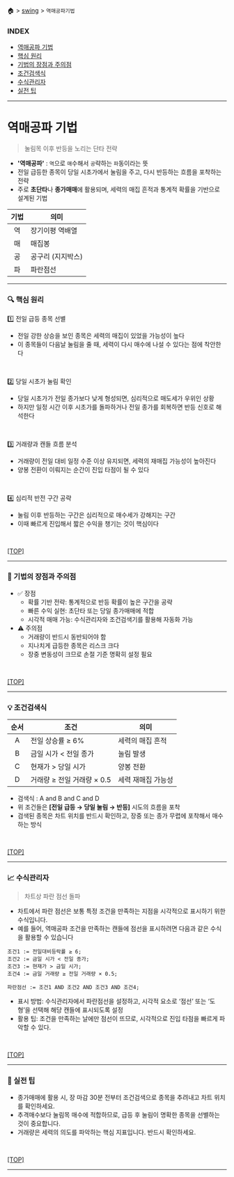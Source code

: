 🏠 > [swing](./) > `역매공파기법`
<!-- https://www.youtube.com/playlist?list=PLYoNND5p81l2cEc_jRMDobRkFGiqPoF2a -->

### INDEX
- [역매공파 기법](#역매공파-기법)
- [핵심 원리](#-핵심-원리)
- [기법의 장점과 주의점](#-기법의-장점과-주의점)
- [조건검색식](#-조건검색식)
- [수식관리자](#-수식관리자)
- [실전 팁](#-실전-팁)

---
# 역매공파 기법
> 눌림목 이후 반등을 노리는 단타 전략
- **'역매공파'** : `역`으로 `매`수해서 `공`략하는 `파`동이라는 뜻
- 전일 급등한 종목이 당일 시초가에서 눌림을 주고, 다시 반등하는 흐름을 포착하는 전략
- 주로 **초단타**나 **종가매매**에 활용되며, 세력의 매집 흔적과 통계적 확률을 기반으로 설계된 기법
 
| 기법 | 의미 | 
|:---:|------|
| 역 | 장기이평 역배열   |
| 매 | 매집봉           |
| 공 | 공구리 (지지박스) |
| 파 | 파란점선         |

---
### 🔍 핵심 원리
1️⃣ 전일 급등 종목 선별
- 전일 강한 상승을 보인 종목은 세력의 매집이 있었을 가능성이 높다
- 이 종목들이 다음날 눌림을 줄 때, 세력이 다시 매수에 나설 수 있다는 점에 착안한다
<br/>

2️⃣ 당일 시초가 눌림 확인
- 당일 시초가가 전일 종가보다 낮게 형성되면, 심리적으로 매도세가 우위인 상황
- 하지만 일정 시간 이후 시초가를 돌파하거나 전일 종가를 회복하면 반등 신호로 해석한다
<br/>

3️⃣ 거래량과 캔들 흐름 분석
- 거래량이 전일 대비 일정 수준 이상 유지되면, 세력의 재매집 가능성이 높아진다
- 양봉 전환이 이뤄지는 순간이 진입 타점이 될 수 있다
<br/>

4️⃣ 심리적 반전 구간 공략
- 눌림 이후 반등하는 구간은 심리적으로 매수세가 강해지는 구간
- 이때 빠르게 진입해서 짧은 수익을 챙기는 것이 핵심이다
<br/>

[[TOP]](#index)

---
### 🧠 기법의 장점과 주의점
- ✅ 장점
  - 확률 기반 전략: 통계적으로 반등 확률이 높은 구간을 공략
  - 빠른 수익 실현: 초단타 또는 당일 종가매매에 적합
  - 시각적 매매 가능: 수식관리자와 조건검색기를 활용해 자동화 가능
- ⚠️ 주의점
  - 거래량이 반드시 동반되어야 함
  - 지나치게 급등한 종목은 리스크 크다
  - 장중 변동성이 크므로 손절 기준 명확히 설정 필요

<br/>

[[TOP]](#index)

---
### 💡 조건검색식
| 순서 | 조건 | 의미 |
|:---:|--------|---------|
| A | 전일 상승률 ≥ 6%      | 세력의 매집 흔적 |
| B | 금일 시가 < 전일 종가  | 눌림 발생       |
| C | 현재가 > 당일 시가     | 양봉 전환       |
| D | 거래량 ≥ 전일 거래량 × 0.5 | 세력 재매집 가능성 |

- 검색식 :  A and B and C and D 
- 위 조건들은 **[전일 급등 → 당일 눌림 → 반등]** 시도의 흐름을 포착 
- 검색된 종목은 차트 위치를 반드시 확인하고, 장중 또는 종가 무렵에 포착해서 매수하는 방식
<br/>

[[TOP]](#index)

---
### 📈 수식관리자 
> 차트상 파란 점선 돌파
- 차트에서 파란 점선은 보통 특정 조건을 만족하는 지점을 시각적으로 표시하기 위한 수식입니다. 
- 예를 들어, 역매공파 조건을 만족하는 캔들에 점선을 표시하려면 다음과 같은 수식을 활용할 수 있습니다

```shell
조건1 := 전일대비등락률 ≥ 6;
조건2 := 금일 시가 < 전일 종가;
조건3 := 현재가 > 금일 시가;
조건4 := 금일 거래량 ≥ 전일 거래량 × 0.5;

파란점선 := 조건1 AND 조건2 AND 조건3 AND 조건4;
```
- 표시 방법: 수식관리자에서 파란점선을 설정하고, 시각적 요소로 ‘점선’ 또는 ‘도형’을 선택해 해당 캔들에 표시되도록 설정
- 활용 팁: 조건을 만족하는 날에만 점선이 뜨므로, 시각적으로 진입 타점을 빠르게 파악할 수 있다.
<br/>

[[TOP]](#index)

---
### 🧠 실전 팁
- 종가매매에 활용 시, 장 마감 30분 전부터 조건검색으로 종목을 추려내고 차트 위치를 확인하세요.
- 추격매수보다 눌림목 매수에 적합하므로, 급등 후 눌림이 명확한 종목을 선별하는 것이 중요합니다.
- 거래량은 세력의 의도를 파악하는 핵심 지표입니다. 반드시 확인하세요.

<br/>

[[TOP]](#index)

---
